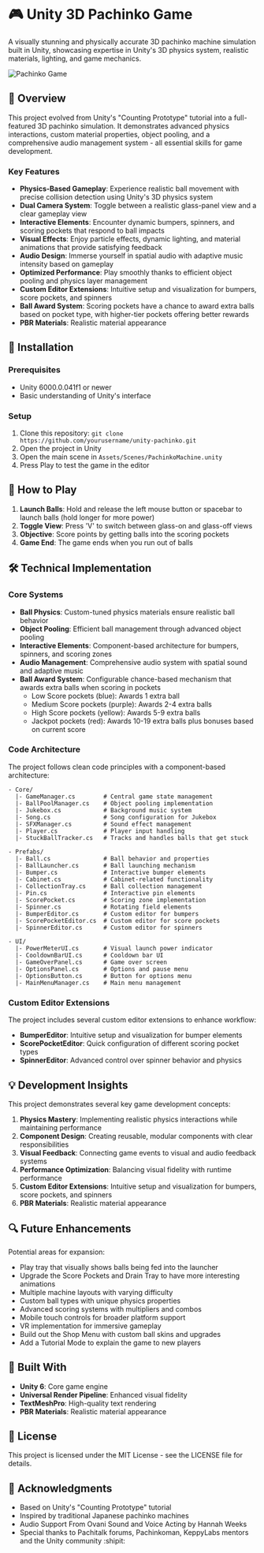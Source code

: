 # 🎮 Unity 3D Pachinko Game

A visually stunning and physically accurate 3D pachinko machine simulation built in Unity, showcasing expertise in Unity's 3D physics system, realistic materials, lighting, and game mechanics.

![Pachinko Game](https://via.placeholder.com/800x400?text=Pachinko+Game+Screenshot)

## 📖 Overview

This project evolved from Unity's "Counting Prototype" tutorial into a full-featured 3D pachinko simulation. It demonstrates advanced physics interactions, custom material properties, object pooling, and a comprehensive audio management system - all essential skills for game development.

### Key Features

- **Physics-Based Gameplay**: Experience realistic ball movement with precise collision detection using Unity's 3D physics system
- **Dual Camera System**: Toggle between a realistic glass-panel view and a clear gameplay view
- **Interactive Elements**: Encounter dynamic bumpers, spinners, and scoring pockets that respond to ball impacts
- **Visual Effects**: Enjoy particle effects, dynamic lighting, and material animations that provide satisfying feedback
- **Audio Design**: Immerse yourself in spatial audio with adaptive music intensity based on gameplay
- **Optimized Performance**: Play smoothly thanks to efficient object pooling and physics layer management
- **Custom Editor Extensions**: Intuitive setup and visualization for bumpers, score pockets, and spinners
- **Ball Award System**: Scoring pockets have a chance to award extra balls based on pocket type, with higher-tier pockets offering better rewards
- **PBR Materials**: Realistic material appearance

## 🚀 Installation

### Prerequisites

- Unity 6000.0.041f1 or newer
- Basic understanding of Unity's interface

### Setup

1. Clone this repository: `git clone https://github.com/yourusername/unity-pachinko.git`
2. Open the project in Unity
3. Open the main scene in `Assets/Scenes/PachinkoMachine.unity`
4. Press Play to test the game in the editor

## 🎯 How to Play

1. **Launch Balls**: Hold and release the left mouse button or spacebar to launch balls (hold longer for more power)
2. **Toggle View**: Press 'V' to switch between glass-on and glass-off views
3. **Objective**: Score points by getting balls into the scoring pockets
4. **Game End**: The game ends when you run out of balls

## 🛠️ Technical Implementation

### Core Systems

- **Ball Physics**: Custom-tuned physics materials ensure realistic ball behavior
- **Object Pooling**: Efficient ball management through advanced object pooling
- **Interactive Elements**: Component-based architecture for bumpers, spinners, and scoring zones
- **Audio Management**: Comprehensive audio system with spatial sound and adaptive music
- **Ball Award System**: Configurable chance-based mechanism that awards extra balls when scoring in pockets
  - Low Score pockets (blue): Awards 1 extra ball
  - Medium Score pockets (purple): Awards 2-4 extra balls
  - High Score pockets (yellow): Awards 5-9 extra balls
  - Jackpot pockets (red): Awards 10-19 extra balls plus bonuses based on current score

### Code Architecture

The project follows clean code principles with a component-based architecture:

```
- Core/
  |- GameManager.cs        # Central game state management
  |- BallPoolManager.cs    # Object pooling implementation  
  |- Jukebox.cs            # Background music system
  |- Song.cs               # Song configuration for Jukebox
  |- SFXManager.cs         # Sound effect management
  |- Player.cs             # Player input handling
  |- StuckBallTracker.cs   # Tracks and handles balls that get stuck

- Prefabs/
  |- Ball.cs               # Ball behavior and properties
  |- BallLauncher.cs       # Ball launching mechanism
  |- Bumper.cs             # Interactive bumper elements
  |- Cabinet.cs            # Cabinet-related functionality
  |- CollectionTray.cs     # Ball collection management
  |- Pin.cs                # Interactive pin elements
  |- ScorePocket.cs        # Scoring zone implementation
  |- Spinner.cs            # Rotating field elements
  |- BumperEditor.cs       # Custom editor for bumpers
  |- ScorePocketEditor.cs  # Custom editor for score pockets
  |- SpinnerEditor.cs      # Custom editor for spinners
  
- UI/
  |- PowerMeterUI.cs       # Visual launch power indicator
  |- CooldownBarUI.cs      # Cooldown bar UI
  |- GameOverPanel.cs      # Game over screen
  |- OptionsPanel.cs       # Options and pause menu
  |- OptionsButton.cs      # Button for options menu
  |- MainMenuManager.cs    # Main menu management
```

### Custom Editor Extensions

The project includes several custom editor extensions to enhance workflow:
- **BumperEditor**: Intuitive setup and visualization for bumper elements
- **ScorePocketEditor**: Quick configuration of different scoring pocket types
- **SpinnerEditor**: Advanced control over spinner behavior and physics

## 💡 Development Insights

This project demonstrates several key game development concepts:

1. **Physics Mastery**: Implementing realistic physics interactions while maintaining performance
2. **Component Design**: Creating reusable, modular components with clear responsibilities
3. **Visual Feedback**: Connecting game events to visual and audio feedback systems
4. **Performance Optimization**: Balancing visual fidelity with runtime performance
5. **Custom Editor Extensions**: Intuitive setup and visualization for bumpers, score pockets, and spinners
6. **PBR Materials**: Realistic material appearance

## 🔍 Future Enhancements

Potential areas for expansion:
- Play tray that visually shows balls being fed into the launcher
- Upgrade the Score Pockets and Drain Tray to have more interesting animations
- Multiple machine layouts with varying difficulty
- Custom ball types with unique physics properties
- Advanced scoring systems with multipliers and combos
- Mobile touch controls for broader platform support
- VR implementation for immersive gameplay
- Build out the Shop Menu with custom ball skins and upgrades
- Add a Tutorial Mode to explain the game to new players

## 🧰 Built With

- **Unity 6**: Core game engine
- **Universal Render Pipeline**: Enhanced visual fidelity
- **TextMeshPro**: High-quality text rendering
- **PBR Materials**: Realistic material appearance

## 📝 License

This project is licensed under the MIT License - see the LICENSE file for details.

## 🙏 Acknowledgments

- Based on Unity's "Counting Prototype" tutorial
- Inspired by traditional Japanese pachinko machines
- Audio Support From Ovani Sound and Voice Acting by Hannah Weeks
- Special thanks to Pachitalk forums, Pachinkoman, KeppyLabs mentors and the Unity community :shipit: